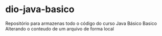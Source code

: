 # dio-java-basico
Repositório para armazenas todo o código do curso Java Básico 
Basico
Alterando o conteudo de um arquivo de forma local
 
